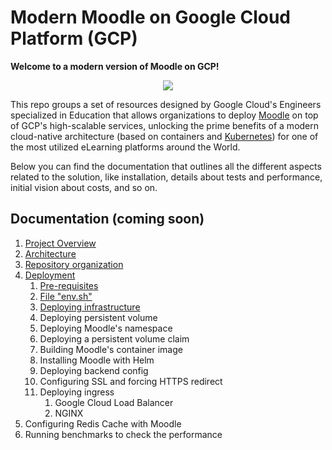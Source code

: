 # Modern Moodle on Google Cloud Platform (GCP)

**Welcome to a modern version of Moodle on GCP!**

<p align="center">
    <img src="img/moodle-gcp.png">
</p>

This repo groups a set of resources designed by Google Cloud's Engineers specialized in Education that allows organizations to deploy [Moodle](https://moodle.com/) on top of GCP's high-scalable services, unlocking the prime benefits of a modern cloud-native architecture (based on containers and [Kubernetes](https://kubernetes.io/)) for one of the most utilized eLearning platforms around the World.

Below you can find the documentation that outlines all the different aspects related to the solution, like installation, details about tests and performance, initial vision about costs, and so on.

## Documentation (coming soon)

1. [Project Overview](docs/project-overview.md)
2. [Architecture](docs/architecture.md)
3. [Repository organization](docs/repository-organization.md)
4. [Deployment](docs/deployment.md)
   1. [Pre-requisites](docs/pre-requisites.md)
   2. [File "env.sh"](docs/file-env-sh.md)
   3. [Deploying infrastructure](docs/deploying-infrastructure.md)
   4. Deploying persistent volume
   5. Deploying Moodle's namespace
   6. Deploying a persistent volume claim
   7. Building Moodle's container image
   8. Installing Moodle with Helm
   9. Deploying backend config
   10. Configuring SSL and forcing HTTPS redirect
   11. Deploying ingress
       1.  Google Cloud Load Balancer
       2.  NGINX
5.  Configuring Redis Cache with Moodle
6. Running benchmarks to check the performance